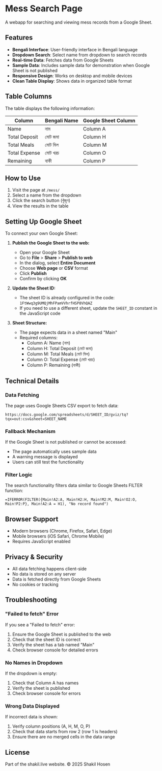 # Mess Search Page

A webapp for searching and viewing mess records from a Google Sheet.

## Features

- **Bengali Interface**: User-friendly interface in Bengali language
- **Dropdown Search**: Select name from dropdown to search records
- **Real-time Data**: Fetches data from Google Sheets
- **Sample Data**: Includes sample data for demonstration when Google Sheet is not published
- **Responsive Design**: Works on desktop and mobile devices
- **Clean Table Display**: Shows data in organized table format

## Table Columns

The table displays the following information:

| Column | Bengali Name | Google Sheet Column |
|--------|--------------|-------------------|
| Name | নাম | Column A |
| Total Deposit | মোট জমা | Column H |
| Total Meals | মোট মিল | Column M |
| Total Expense | মোট খরচ | Column O |
| Remaining | বাকী | Column P |

## How to Use

1. Visit the page at `/mess/` 
2. Select a name from the dropdown
3. Click the search button (খুঁজুন)
4. View the results in the table

## Setting Up Google Sheet

To connect your own Google Sheet:

1. **Publish the Google Sheet to the web:**
   - Open your Google Sheet
   - Go to **File** > **Share** > **Publish to web**
   - In the dialog, select **Entire Document**
   - Choose **Web page** or **CSV** format
   - Click **Publish**
   - Confirm by clicking **OK**

2. **Update the Sheet ID:**
   - The sheet ID is already configured in the code: `1FtWwq3g9UMQjMhFPamVVhrfHSP8VhQAZ`
   - If you need to use a different sheet, update the `SHEET_ID` constant in the JavaScript code

3. **Sheet Structure:**
   - The page expects data in a sheet named "Main"
   - Required columns:
     - Column A: Name (নাম)
     - Column H: Total Deposit (মোট জমা)
     - Column M: Total Meals (মোট মিল)
     - Column O: Total Expense (মোট খরচ)
     - Column P: Remaining (বাকী)

## Technical Details

### Data Fetching

The page uses Google Sheets CSV export to fetch data:
```
https://docs.google.com/spreadsheets/d/SHEET_ID/gviz/tq?tqx=out:csv&sheet=SHEET_NAME
```

### Fallback Mechanism

If the Google Sheet is not published or cannot be accessed:
- The page automatically uses sample data
- A warning message is displayed
- Users can still test the functionality

### Filter Logic

The search functionality filters data similar to Google Sheets FILTER function:
```
=IFERROR(FILTER({Main!A2:A, Main!H2:H, Main!M2:M, Main!O2:O, Main!P2:P}, Main!A2:A = H1), "No record found")
```

## Browser Support

- Modern browsers (Chrome, Firefox, Safari, Edge)
- Mobile browsers (iOS Safari, Chrome Mobile)
- Requires JavaScript enabled

## Privacy & Security

- All data fetching happens client-side
- No data is stored on any server
- Data is fetched directly from Google Sheets
- No cookies or tracking

## Troubleshooting

### "Failed to fetch" Error

If you see a "Failed to fetch" error:
1. Ensure the Google Sheet is published to the web
2. Check that the sheet ID is correct
3. Verify the sheet has a tab named "Main"
4. Check browser console for detailed errors

### No Names in Dropdown

If the dropdown is empty:
1. Check that Column A has names
2. Verify the sheet is published
3. Check browser console for errors

### Wrong Data Displayed

If incorrect data is shown:
1. Verify column positions (A, H, M, O, P)
2. Check that data starts from row 2 (row 1 is headers)
3. Ensure there are no merged cells in the data range

## License

Part of the shakil.live website. © 2025 Shakil Hosen
